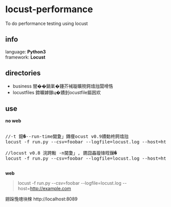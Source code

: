 # locust-performance
To do performance testing using locust

## info
language: **Python3**<br/>
framework: **Locust**<br/>

## directories
+ business       闇��鍋氭�鑳芥祴璇曠殑鍔熻兘闆嗗悎
+ locustfiles    鍗曠嫭鎵ц�鐨刲ocustfile鏂囦欢

## use

**no web**

<pre>

//-t 鎴�--run-time閫夐」鏄痩ocust v0.9鐨勬柊鍔熻兘
locust -f run.py --csv=foobar --logfile=locust.log --host=http://example.com --no-web -c 10 -r 2 -t 30m

//locust v0.8 浣跨敤 -n閫夐」, 鎸囧畾璇锋眰鏁�
locust -f run.py --csv=foobar --logfile=locust.log --host=http://example.com --no-web -c 10 -r 2 -n 1000

</pre>


**web**

> locust -f run.py --csv=foobar --logfile=locust.log --host=http://example.com  

鐒跺悗璁块棶 http://localhost:8089
